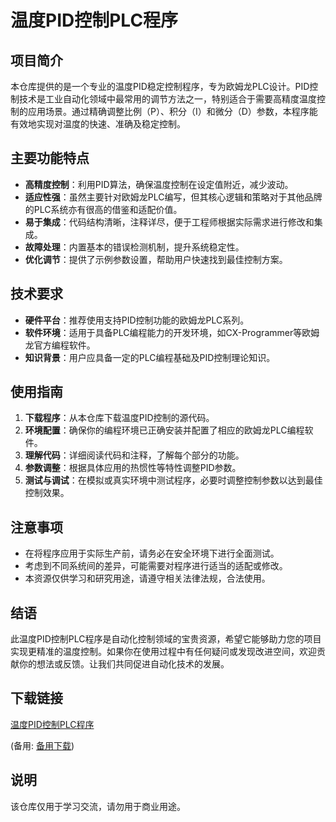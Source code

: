 # 温度PID控制PLC程序

## 项目简介

本仓库提供的是一个专业的温度PID稳定控制程序，专为欧姆龙PLC设计。PID控制技术是工业自动化领域中最常用的调节方法之一，特别适合于需要高精度温度控制的应用场景。通过精确调整比例（P）、积分（I）和微分（D）参数，本程序能有效地实现对温度的快速、准确及稳定控制。

## 主要功能特点

- **高精度控制**：利用PID算法，确保温度控制在设定值附近，减少波动。
- **适应性强**：虽然主要针对欧姆龙PLC编写，但其核心逻辑和策略对于其他品牌的PLC系统亦有很高的借鉴和适配价值。
- **易于集成**：代码结构清晰，注释详尽，便于工程师根据实际需求进行修改和集成。
- **故障处理**：内置基本的错误检测机制，提升系统稳定性。
- **优化调节**：提供了示例参数设置，帮助用户快速找到最佳控制方案。

## 技术要求

- **硬件平台**：推荐使用支持PID控制功能的欧姆龙PLC系列。
- **软件环境**：适用于具备PLC编程能力的开发环境，如CX-Programmer等欧姆龙官方编程软件。
- **知识背景**：用户应具备一定的PLC编程基础及PID控制理论知识。

## 使用指南

1. **下载程序**：从本仓库下载温度PID控制的源代码。
2. **环境配置**：确保你的编程环境已正确安装并配置了相应的欧姆龙PLC编程软件。
3. **理解代码**：详细阅读代码和注释，了解每个部分的功能。
4. **参数调整**：根据具体应用的热惯性等特性调整PID参数。
5. **测试与调试**：在模拟或真实环境中测试程序，必要时调整控制参数以达到最佳控制效果。

## 注意事项

- 在将程序应用于实际生产前，请务必在安全环境下进行全面测试。
- 考虑到不同系统间的差异，可能需要对程序进行适当的适配或修改。
- 本资源仅供学习和研究用途，请遵守相关法律法规，合法使用。

## 结语

此温度PID控制PLC程序是自动化控制领域的宝贵资源，希望它能够助力您的项目实现更精准的温度控制。如果你在使用过程中有任何疑问或发现改进空间，欢迎贡献你的想法或反馈。让我们共同促进自动化技术的发展。

## 下载链接
[温度PID控制PLC程序](https://pan.quark.cn/s/5fc4c6158003) 

(备用: [备用下载](https://pan.baidu.com/s/1PcY2z_Q0AgPbZxqYlAXHTg?pwd=1234))

## 说明

该仓库仅用于学习交流，请勿用于商业用途。
